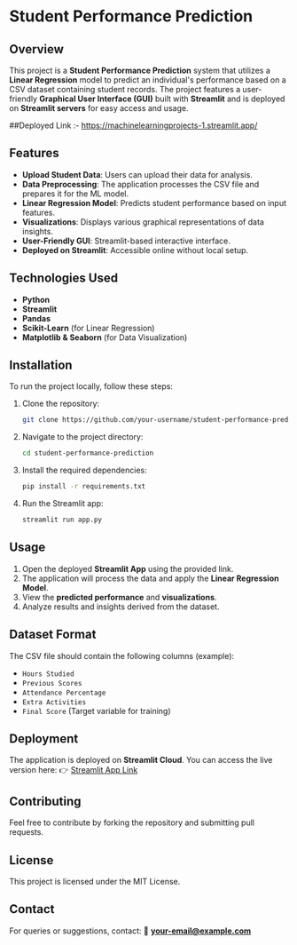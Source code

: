 # Student Performance Prediction

## Overview
This project is a **Student Performance Prediction** system that utilizes a **Linear Regression** model to predict an individual's performance based on a CSV dataset containing student records. The project features a user-friendly **Graphical User Interface (GUI)** built with **Streamlit** and is deployed on **Streamlit servers** for easy access and usage.

##Deployed Link :-
https://machinelearningprojects-1.streamlit.app/

## Features
- **Upload Student Data**: Users can upload their data for analysis.
- **Data Preprocessing**: The application processes the CSV file and prepares it for the ML model.
- **Linear Regression Model**: Predicts student performance based on input features.
- **Visualizations**: Displays various graphical representations of data insights.
- **User-Friendly GUI**: Streamlit-based interactive interface.
- **Deployed on Streamlit**: Accessible online without local setup.

## Technologies Used
- **Python**
- **Streamlit**
- **Pandas**
- **Scikit-Learn** (for Linear Regression)
- **Matplotlib & Seaborn** (for Data Visualization)

## Installation
To run the project locally, follow these steps:

1. Clone the repository:
   ```bash
   git clone https://github.com/your-username/student-performance-prediction.git
   ```
2. Navigate to the project directory:
   ```bash
   cd student-performance-prediction
   ```
3. Install the required dependencies:
   ```bash
   pip install -r requirements.txt
   ```
4. Run the Streamlit app:
   ```bash
   streamlit run app.py
   ```

## Usage
1. Open the deployed **Streamlit App** using the provided link.
2. The application will process the data and apply the **Linear Regression Model**.
3. View the **predicted performance** and **visualizations**.
4. Analyze results and insights derived from the dataset.

## Dataset Format
The CSV file should contain the following columns (example):
- `Hours Studied`
- `Previous Scores`
- `Attendance Percentage`
- `Extra Activities`
- `Final Score` (Target variable for training)

## Deployment
The application is deployed on **Streamlit Cloud**. You can access the live version here:
👉 [Streamlit App Link](https://your-streamlit-app-link)

## Contributing
Feel free to contribute by forking the repository and submitting pull requests.

## License
This project is licensed under the MIT License.

## Contact
For queries or suggestions, contact:
📧 **your-email@example.com**

